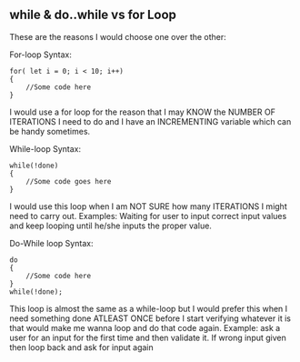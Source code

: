 ## while & do..while vs for Loop

These are the reasons I would choose one over the other:

For-loop Syntax:

```
for( let i = 0; i < 10; i++)
{
    //Some code here
}

```

I would use a for loop for the reason that I may KNOW the NUMBER OF ITERATIONS I need to do and I have an INCREMENTING variable which can be handy sometimes.

While-loop Syntax:

```
while(!done)
{
    //Some code goes here
}

```

I would use this loop when I am NOT SURE how many ITERATIONS I might need to carry out. Examples: Waiting for user to input correct input values and keep looping until he/she inputs the proper value.

Do-While loop Syntax:

```
do
{
    //Some code here
}
while(!done);

```

This loop is almost the same as a while-loop but I would prefer this when I need something done ATLEAST ONCE before I start verifying whatever it is that would make me wanna loop and do that code again. Example: ask a user for an input for the first time and then validate it. If wrong input given then loop back and ask for input again
